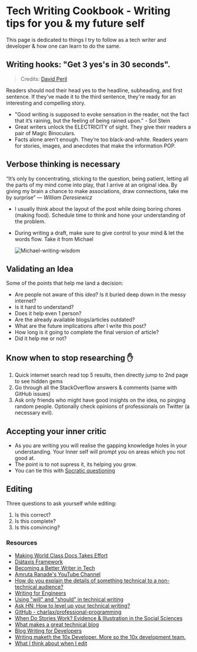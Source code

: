 # Tech Writing Cookbook - Writing tips for you & my future self




This page is dedicated to things I try to follow as a tech writer and developer & how one can learn to do the same.

## Writing hooks: "Get 3 yes's in 30 seconds".

> Credits: [David Peril](https://twitter.com/david_perell)

Readers should nod their head yes to the headline, subheading, and first sentence.
If they've made it to the third sentence, they're ready for an interesting and compelling story.

- "Good writing is supposed to evoke sensation in the reader, not the fact that it’s raining, but the feeling of being rained upon." - Sol Stein
- Great writers unlock the ELECTRICITY of sight. They give their readers a pair of Magic Binoculars.
- Facts alone aren't enough. They’re too black-and-white. Readers yearn for stories, images, and anecdotes that make the information POP.

## Verbose thinking is necessary

“It’s only by concentrating, sticking to the question, being patient, letting all the parts of my mind come into play, that I arrive at an original idea. By giving my brain a chance to make associations, draw connections, take me by surprise” — _William Deresiewicz_

- I usually think about the layout of the post while doing boring chores (making food). Schedule time to think and hone your understanding of the problem.
- During writing a draft, make sure to give control to your mind & let the words flow. Take it from Michael

  ![Michael-writing-wisdom](https://user-images.githubusercontent.com/34342551/118441116-547b8500-b706-11eb-8c4d-63054b7ae273.jpg)

## Validating an Idea

Some of the points that help me land a decision:

- Are people not aware of this _idea_? Is it buried deep down in the messy internet?
- Is it hard to understand?
- Does it help even 1 person?
- Are the already available blogs/articles outdated?
- What are the future implications after I write this post?
- How long is it going to complete the final version of article?
- Did it help me or not?

## Know when to stop researching ✋️

1. Quick internet search read top 5 results, then directly jump to 2nd page to see hidden gems
2. Go through all the StackOverflow answers & comments (same with GitHub issues)
3. Ask only friends who might have good insights on the idea, no pinging random people.
   Optionally check opinions of professionals on Twitter (a necessary evil).

## Accepting your inner critic

- As you are writing you will realise the gapping knowledge holes in your understanding. Your Inner self will prompt you on areas which you not good at.
- The point is to not supress it, its helping you grow.
- You can tie this with [Socratic questioning](https://en.wikipedia.org/wiki/Socratic_questioning)

<!-- ## Owning an Idea -->

## Editing

Three questions to ask yourself while editing:

1. Is this correct?
2. Is this complete?
3. Is this convincing?


### Resources

- [Making World Class Docs Takes Effort](https://daniel.haxx.se/blog/2021/09/04/making-world-class-docs-takes-effort/)
- [Diátaxis Framework](https://diataxis.fr/)
- [Becoming a Better Writer in Tech](https://blog.pragmaticengineer.com/becoming-a-better-writer-in-tech/)
- [Amruta Ranade's YouTube Channel](https://www.youtube.com/c/AmrutaRanade/playlists)
- [How do you explain the details of something technical to a non-technical audience?](https://writing.stackexchange.com/questions/33500/how-do-you-explain-the-details-of-something-technical-to-a-non-technical-audienc/33505#33505)
- [Writing for Engineers](https://www.heinrichhartmann.com/posts/writing/)
- [Using "will" and "should" in technical writing](https://jamesg.blog/2024/01/17/will-should/)
- [Ask HN: How to level up your technical writing?](https://news.ycombinator.com/item?id=31859040)
- [GitHub - charlax/professional-programming](https://github.com/charlax/professional-programming?tab=readme-ov-file#writing-communication-blogging)
- [When Do Stories Work? Evidence & Illustration in the Social Sciences](http://www.stat.columbia.edu/~gelman/research/published/storytelling.pdf)
- [What makes a great technical blog](https://notes.eatonphil.com/2024-04-10-what-makes-a-great-tech-blog.html)
- [Blog Writing for Developers](https://rmoff.net/2023/07/19/blog-writing-for-developers/)
- [Writing maketh the 10x Developer. More so the 10x development team.](https://www.evalapply.org/posts/writing-maketh-the-10x-developer/)
- [What I think about when I edit](https://evaparish.com/blog/how-i-edit)
